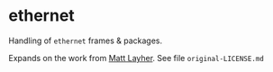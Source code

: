 ethernet
========

Handling of `ethernet` frames & packages.

Expands on the work from [Matt Layher](https://github.com/mdlayher/ethernet). See file `original-LICENSE.md`